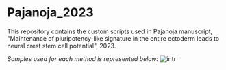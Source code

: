 # Pajanoja_2023
This repository contains the custom scripts used in Pajanoja manuscript, "Maintenance of pluripotency-like signature in the entire ectoderm leads to neural crest stem cell  potential", 2023.


*Samples used for each method is represented below:*
![intr](https://user-images.githubusercontent.com/52651343/187209619-338a2812-0bca-4116-be55-ed3a593ad595.png)
